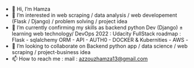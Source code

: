 - 👋 Hi, I’m Hamza 
- 👀 I’m interested in web scraping / data analysis / web developement (Flask / Django) / problem solving / project idea
- 🌱 I’m currently confirming my skills as backend python Dev (Django) ± learning web technology/ DevOps
      2022 : Udacity FullStack roadmap : Flask - sqlalchemy ORM - API - AUTH0 - DOCKER & Kubernities - AWS - 
- 💞️ I’m looking to collaborate on Backend python app / data science /  web scraping / project-business  idea
- 📫 How to reach me : mail : azzouzhamza13@gmail.com






<!---

hDado/hDado is a ✨ special ✨ repository because its `README.md` (this file) appears on your GitHub profile.
You can click the Preview link to take a look at your changes.
--->
